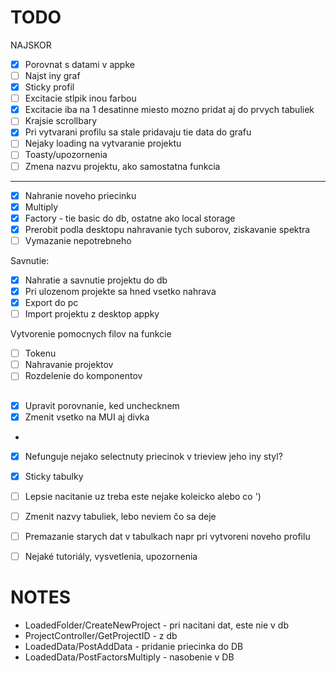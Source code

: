 # TODO

NAJSKOR

- [x] Porovnat s datami v appke
- [ ] Najst iny graf
- [x] Sticky profil
- [ ] Excitacie stlpik inou farbou
- [x] Excitacie iba na 1 desatinne miesto mozno pridat aj do prvych tabuliek
- [ ] Krajsie scrollbary
- [x] Pri vytvarani profilu sa stale pridavaju tie data do grafu
- [ ] Nejaky loading na vytvaranie projektu
- [ ] Toasty/upozornenia
- [ ] Zmena nazvu projektu, ako samostatna funkcia

---

- [x] Nahranie noveho priecinku
- [x] Multiply
- [x] Factory - tie basic do db, ostatne ako local storage
- [x] Prerobit podla desktopu nahravanie tych suborov, ziskavanie spektra
- [ ] Vymazanie nepotrebneho

Savnutie:

- [x] Nahratie a savnutie projektu do db
- [x] Pri ulozenom projekte sa hned vsetko nahrava
- [x] Export do pc
- [ ] Import projektu z desktop appky

Vytvorenie pomocnych filov na funkcie

- [ ] Tokenu
- [ ] Nahravanie projektov
- [ ] Rozdelenie do komponentov

##

- [x] Upravit porovnanie, ked unchecknem
- [x] Zmenit vsetko na MUI aj divka

-
- [x] Nefunguje nejako selectnuty priecinok v trieview jeho iny styl?
- [x] Sticky tabulky

- [ ] Lepsie nacitanie uz treba este nejake koleicko alebo co ')
- [ ] Zmenit nazvy tabuliek, lebo neviem čo sa deje
- [ ] Premazanie starych dat v tabulkach napr pri vytvoreni noveho profilu
- [ ] Nejaké tutoriály, vysvetlenia, upozornenia

# NOTES

- LoadedFolder/CreateNewProject - pri nacitani dat, este nie v db
- ProjectController/GetProjectID - z db
- LoadedData/PostAddData - pridanie priecinka do DB
- LoadedData/PostFactorsMultiply - nasobenie v DB
